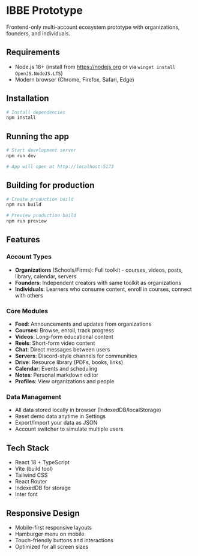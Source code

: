 # IBBE Prototype

Frontend-only multi-account ecosystem prototype with organizations, founders, and individuals.

## Requirements
- Node.js 18+ (install from https://nodejs.org or via `winget install OpenJS.NodeJS.LTS`)
- Modern browser (Chrome, Firefox, Safari, Edge)

## Installation

```bash
# Install dependencies
npm install
```

## Running the app

```bash
# Start development server
npm run dev

# App will open at http://localhost:5173
```

## Building for production

```bash
# Create production build
npm run build

# Preview production build
npm run preview
```

## Features

### Account Types
- **Organizations** (Schools/Firms): Full toolkit - courses, videos, posts, library, calendar, servers
- **Founders**: Independent creators with same toolkit as organizations
- **Individuals**: Learners who consume content, enroll in courses, connect with others

### Core Modules
- **Feed**: Announcements and updates from organizations
- **Courses**: Browse, enroll, track progress
- **Videos**: Long-form educational content
- **Reels**: Short-form video content
- **Chat**: Direct messages between users
- **Servers**: Discord-style channels for communities
- **Drive**: Resource library (PDFs, books, links)
- **Calendar**: Events and scheduling
- **Notes**: Personal markdown editor
- **Profiles**: View organizations and people

### Data Management
- All data stored locally in browser (IndexedDB/localStorage)
- Reset demo data anytime in Settings
- Export/Import your data as JSON
- Account switcher to simulate multiple users

## Tech Stack
- React 18 + TypeScript
- Vite (build tool)
- Tailwind CSS
- React Router
- IndexedDB for storage
- Inter font

## Responsive Design
- Mobile-first responsive layouts
- Hamburger menu on mobile
- Touch-friendly buttons and interactions
- Optimized for all screen sizes
